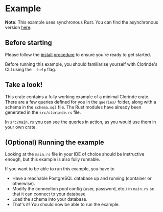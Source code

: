 # Example
**Note:** This example uses synchronous Rust. You can find the asynchronous version [here](../basic_async/README.md).

## Before starting
Please follow the [install procedure](../../README.md#install) to ensure you're ready to get started.

Before running this example, you should familiarise yourself with Clorinde's CLI using the `--help` flag.

## Take a look!
This crate contains a fully working example of a minimal Clorinde crate. There are a few queries defined for you in the `queries/` folder, along with a schema in the `schema.sql` file. The Rust modules have already been generated in the
`src/clorinde.rs` file.

In `src/main.rs` you can see the queries in action, as you would use them in your own crate.

## (Optional) Running the example
Looking at the `main.rs` file in your IDE of choice should be instructive enough, but this example is also fully runnable.

If you want to be able to run this example, you have to

- Have a reachable PostgreSQL database up and running (container or otherwise).
- Modify the connection pool config (user, password, etc.) in `main.rs` so that
  it can connect to your database.
- Load the schema into your database.
- That's it! You should now be able to run the example.
